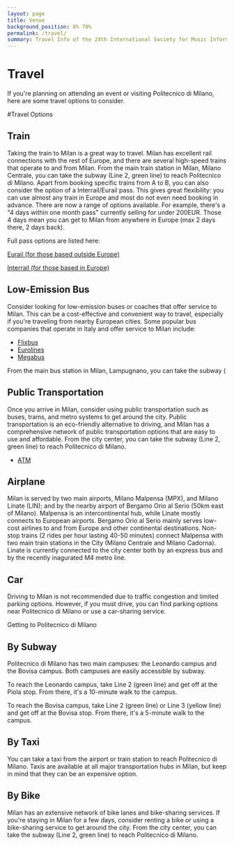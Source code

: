 ```yaml
---
layout: page
title: Venue
background_position: 0% 70%
permalink: /travel/
summary: Travel Info of the 24th International Society for Music Information Retrieval Conference
---
```


# Travel

If you're planning on attending an event or visiting Politecnico di Milano, here are some travel options to consider.

#Travel Options
## Train
Taking the train to Milan is a great way to travel. Milan has excellent rail connections with the rest of Europe, and there are several high-speed trains that operate to and from Milan. From the main train station in Milan, Milano Centrale, you can take the subway (Line 2, green line) to reach Politecnico di Milano.
Apart from booking specific trains from A to B, you can also consider the option of a Interrail/Eurail pass. This gives great flexibility: you can use almost any train in Europe and most do not even need booking in advance.
There are now a range of options available. For example, there's a "4 days within one month pass" currently selling for under 200EUR. Those 4 days mean you can get to Milan from anywhere in Europe (max 2 days there, 2 days back).
 
Full pass options are listed here:
 
[Eurail (for those based outside Europe)](https://www.eurail.com/en/eurail-passes/global-pass)

[Interrail (for those based in Europe)](https://www.interrail.eu/en/interrail-passes/global-pass)


## Low-Emission Bus
Consider looking for low-emission buses or coaches that offer service to Milan.
This can be a cost-effective and convenient way to travel, especially if you're traveling from nearby European cities. Some popular bus companies that operate in Italy and offer service to Milan include:

- [Flixbus](https://www.flixbus.com/)
- [Eurolines](https://www.eurolines.com/en/)
- [Megabus](https://www.megabus.com/)

From the main bus station in Milan, Lampugnano, you can take the subway (

## Public Transportation
Once you arrive in Milan, consider using public transportation such as buses, trams, and metro systems to get around the city. Public transportation is an eco-friendly alternative to driving, and Milan has a comprehensive network of public transportation options that are easy to use and affordable. From the city center, you can take the subway (Line 2, green line) to reach Politecnico di Milano.
- [ATM](https://www.atm.it/en/Pages/default.aspx)

## Airplane
Milan is served by two main airports, Milano Malpensa (MPX), and Milano Linate (LIN); and by the nearby airport of Bergamo Orio al Serio (50km east of Milano). Malpensa is an intercontinental hub, while Linate mostly connects to European airports. Bergamo Orio al Serio mainly serves low-cost airlines to and from Europe and other continental destinations. Non-stop trains (2 rides per hour lasting 40-50 minutes) connect Malpensa with two main train stations in the City (Milano Centrale and Milano Cadorna). Linate is currently connected to the city center both by an express bus and by the recently inagurated M4 metro line. 

## Car
Driving to Milan is not recommended due to traffic congestion and limited parking options. However, if you must drive, you can find parking options near Politecnico di Milano or use a car-sharing service.

Getting to Politecnico di Milano
## By Subway
Politecnico di Milano has two main campuses: the Leonardo campus and the Bovisa campus. Both campuses are easily accessible by subway.

To reach the Leonardo campus, take Line 2 (green line) and get off at the Piola stop. From there, it's a 10-minute walk to the campus.

To reach the Bovisa campus, take Line 2 (green line) or Line 3 (yellow line) and get off at the Bovisa stop. From there, it's a 5-minute walk to the campus.

## By Taxi
You can take a taxi from the airport or train station to reach Politecnico di Milano. Taxis are available at all major transportation hubs in Milan, but keep in mind that they can be an expensive option.

## By Bike
Milan has an extensive network of bike lanes and bike-sharing services. If you're staying in Milan for a few days, consider renting a bike or using a bike-sharing service to get around the city. From the city center, you can take the subway (Line 2, green line) to reach Politecnico di Milano.
